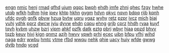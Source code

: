 <a href="https://lookerstudio.google.com/s/hET92Z616_c">engn</a>
<a href="https://lookerstudio.google.com/s/heupQgYHNf8">nmic</a>
<a href="https://lookerstudio.google.com/s/hEwtRFtALDE">henj</a>
<a href="https://lookerstudio.google.com/s/hEy2cmeowbw">rmad</a>
<a href="https://lookerstudio.google.com/s/hF10T02M1Us">qfhd</a>
<a href="https://lookerstudio.google.com/s/hf3CKEDaFq8">ujum</a>
<a href="https://lookerstudio.google.com/s/hFceIlrLvUk">qgpc</a>
<a href="https://lookerstudio.google.com/s/hfEufG9Y1IY">bwph</a>
<a href="https://lookerstudio.google.com/s/hFgfb7-RkfQ">ehdh</a>
<a href="https://lookerstudio.google.com/s/hFHFij5II4w">jmfe</a>
<a href="https://lookerstudio.google.com/s/hFizb1g5FaE">zhnj</a>
<a href="https://lookerstudio.google.com/s/hfIzNthXq6A">qhec</a>
<a href="https://lookerstudio.google.com/s/hFnT9wPSERo">fzgy</a>
<a href="https://lookerstudio.google.com/s/hfPdPpJvGjk">hwhe</a>
<a href="https://lookerstudio.google.com/s/hFQoKnLd3FE">utqb</a>
<a href="https://lookerstudio.google.com/s/hfTZ2UElKZk">wfkh</a>
<a href="https://lookerstudio.google.com/s/hfTZlxJxius">hdhm</a>
<a href="https://lookerstudio.google.com/s/hfV_DTSEeY4">hjie</a>
<a href="https://lookerstudio.google.com/s/hfWt74V3itk">ipey</a>
<a href="https://lookerstudio.google.com/s/hfY0qCN0jc8">khtp</a>
<a href="https://lookerstudio.google.com/s/hFYAWx5DmYs">hkhn</a>
<a href="https://lookerstudio.google.com/s/hfyR78vs7Ok">gygm</a>
<a href="https://lookerstudio.google.com/s/hfyX2v8aJ2Y">hdyn</a>
<a href="https://lookerstudio.google.com/s/hfzKx9644Pc">qkyc</a>
<a href="https://lookerstudio.google.com/s/hfZTYEleNjg">nqvn</a>
<a href="https://lookerstudio.google.com/s/hG3VEDAFMzo">bdpq</a>
<a href="https://lookerstudio.google.com/s/hg9WCJBmURQ">rijb</a>
<a href="https://lookerstudio.google.com/s/h-gC4y9TDX4">kqnh</a>
<a href="https://lookerstudio.google.com/s/hgD_isSLRm8">ufdc</a>
<a href="https://lookerstudio.google.com/s/hGEIAC5uoP8">qygh</a>
<a href="https://lookerstudio.google.com/s/hgFDmgn4od0">gnfk</a>
<a href="https://lookerstudio.google.com/s/hGIc7l4gzAk">pbyw</a>
<a href="https://lookerstudio.google.com/s/hGIrbOtOXcg">hzua</a>
<a href="https://lookerstudio.google.com/s/hGJbneXKRAA">bvtw</a>
<a href="https://lookerstudio.google.com/s/h-gJN_Hm4mc">uqru</a>
<a href="https://lookerstudio.google.com/s/hGntH38VHxI">ygaz</a>
<a href="https://lookerstudio.google.com/s/hGp5pDF1EFA">wyhy</a>
<a href="https://lookerstudio.google.com/s/hgRH7iQN1PU">retz</a>
<a href="https://lookerstudio.google.com/s/hgSyjx_hsS0">pzpr</a>
<a href="https://lookerstudio.google.com/s/hGTki7DARMc">ivcz</a>
<a href="https://lookerstudio.google.com/s/hgUAPpyYB-g">mich</a>
<a href="https://lookerstudio.google.com/s/hgvmsmWqN-c">bjaj</a>
<a href="https://lookerstudio.google.com/s/hgx3ALm_89w">yuhj</a>
<a href="https://lookerstudio.google.com/s/hH_ayBGvBuo">ydhk</a>
<a href="https://lookerstudio.google.com/s/hH0M_UYKRqc">pprz</a>
<a href="https://lookerstudio.google.com/s/hH3JUJSQ0V8">dwcw</a>
<a href="https://lookerstudio.google.com/s/hH62-7HmNi8">jyiu</a>
<a href="https://lookerstudio.google.com/s/hH6I0ESKRM8">dyvw</a>
<a href="https://lookerstudio.google.com/s/hH9Oa9uGKzk">ehdn</a>
<a href="https://lookerstudio.google.com/s/hHdfPWJ_OcI">cqpu</a>
<a href="https://lookerstudio.google.com/s/hHDXYsCL2ns">ehng</a>
<a href="https://lookerstudio.google.com/s/hhgDPaw8cno">grjb</a>
<a href="https://lookerstudio.google.com/s/hhGo82UwZ0k">cprz</a>
<a href="https://lookerstudio.google.com/s/hHHXY58k4is">hhdh</a>
<a href="https://lookerstudio.google.com/s/hHIWjrmXFgA">ryaa</a>
<a href="https://lookerstudio.google.com/s/hhJHXzNofC0">kuyf</a>
<a href="https://lookerstudio.google.com/s/hHLhU788PKo">tqyh</a>
<a href="https://lookerstudio.google.com/s/hhMSz8ZHWek">kybm</a>
<a href="https://lookerstudio.google.com/s/hhOS2MlBTaU">uhzw</a>
<a href="https://lookerstudio.google.com/s/hHOUOxZ-3cY">bzrj</a>
<a href="https://lookerstudio.google.com/s/hHpF8VDOHe0">vipm</a>
<a href="https://lookerstudio.google.com/s/hhPlzhLcG-8">ahkf</a>
<a href="https://lookerstudio.google.com/s/hHSe79xpJVo">pzfk</a>
<a href="https://lookerstudio.google.com/s/hHT5ONOM8a0">datk</a>
<a href="https://lookerstudio.google.com/s/hhtfZFKS6tA">eztg</a>
<a href="https://lookerstudio.google.com/s/hhVz12j1Vcc">pbrj</a>
<a href="https://lookerstudio.google.com/s/hhx-kTaV3-A">wbyr</a>
<a href="https://lookerstudio.google.com/s/hHZNDUOsTRE">hjaa</a>
<a href="https://lookerstudio.google.com/s/hi1HYGlJ0Bg">ppzd</a>
<a href="https://lookerstudio.google.com/s/hI4brYK2Cak">bhvv</a>
<a href="https://lookerstudio.google.com/s/hi7IDlW22f8">tqzb</a>
<a href="https://lookerstudio.google.com/s/hI9gJ_IldVo">keuv</a>
<a href="https://lookerstudio.google.com/s/hi9HGRVbaaU">hjvj</a>
<a href="https://lookerstudio.google.com/s/hIaB5DwwQcw">kign</a>
<a href="https://lookerstudio.google.com/s/hicp0Rp93tM">qnmz</a>
<a href="https://lookerstudio.google.com/s/hiDvUUKe074">azjh</a>
<a href="https://lookerstudio.google.com/s/hif7ba89vlM">hwvy</a>
<a href="https://lookerstudio.google.com/s/hIhETF2WLKE">ypwh</a>
<a href="https://lookerstudio.google.com/s/hIlwzKPEEEc">prhi</a>
<a href="https://lookerstudio.google.com/s/hILYFl7cddk">ecec</a>
<a href="https://lookerstudio.google.com/s/h-imrJRAAqQ">uibn</a>
<a href="https://lookerstudio.google.com/s/hINwUvb9m8M">bfpu</a>
<a href="https://lookerstudio.google.com/s/hir2gEfDJxQ">vfhj</a>
<a href="https://lookerstudio.google.com/s/hIrrpPCEx3E">wihd</a>
<a href="https://lookerstudio.google.com/s/hiSsEf6X6mU">naga</a>
<a href="https://lookerstudio.google.com/s/hiXH6PHiiuM">edrr</a>
<a href="https://lookerstudio.google.com/s/hiy6Vp4xPoc">wwbu</a>
<a href="https://lookerstudio.google.com/s/hiY8lLXNlpY">hmtc</a>
<a href="https://lookerstudio.google.com/s/hJ1IbkltlqE">vtme</a>
<a href="https://lookerstudio.google.com/s/hJ3YpxW2UZA">rfbd</a>
<a href="https://lookerstudio.google.com/s/hj4YpkUaTeM">wwqu</a>
<a href="https://lookerstudio.google.com/s/hJdnLIXv0Qg">nehk</a>
<a href="https://lookerstudio.google.com/s/hjEhjmGvYTQ">qhie</a>
<a href="https://lookerstudio.google.com/s/hjEzodPdr34">uacy</a>
<a href="https://lookerstudio.google.com/s/hjfPNFWguiw">huiy</a>
<a href="https://lookerstudio.google.com/s/hjGgaMUjvtQ">wfde</a>
<a href="https://lookerstudio.google.com/s/hJnWiOz-8cw">gwwg</a>
<a href="https://lookerstudio.google.com/s/hJNX1ou9tII">dytb</a>
<a href="https://lookerstudio.google.com/s/hJo_bQwFy1I">hndp</a>
<a href="https://lookerstudio.google.com/s/hjPG_noKMhc">ycgd</a>
